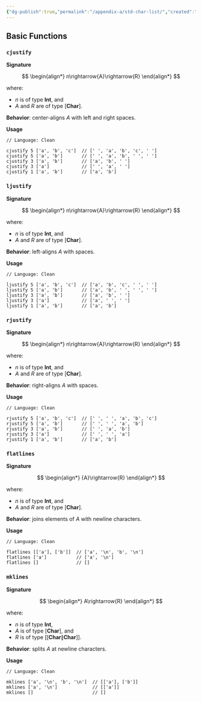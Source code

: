 ```yaml
---
{"dg-publish":true,"permalink":"/appendix-a/std-char-list/","created":"2023-06-20T18:37:36.390+02:00","updated":"2023-07-11T10:49:44.817+02:00"}
---
```


 
## Basic Functions

### `cjustify`

**Signature**

$$
\begin{align*}
n\rightarrow{A}\rightarrow{R}
\end{align*}
$$

where:
- $n$ is of type $\textbf{Int}$, and
- $A$ and $R$ are of type $[\textbf{Char}]$.

**Behavior**: center-aligns $A$ with left and right spaces.

**Usage**

```
// Language: Clean

cjustify 5 ['a', 'b', 'c']  // [' ', 'a', 'b', 'c', ' ']
cjustify 5 ['a', 'b']       // [' ', 'a', 'b', ' ', ' ']
cjustify 3 ['a', 'b']       // ['a', 'b', ' ']
cjustify 3 ['a']            // [' ', 'a', ' ']
cjustify 1 ['a', 'b']       // ['a', 'b']
```

### `ljustify`

**Signature**

$$
\begin{align*}
n\rightarrow{A}\rightarrow{R}
\end{align*}
$$

where:
- $n$ is of type $\textbf{Int}$, and
- $A$ and $R$ are of type $[\textbf{Char}]$.

**Behavior**: left-aligns $A$ with spaces.

**Usage**

```
// Language: Clean

ljustify 5 ['a', 'b', 'c']  // ['a', 'b', 'c', ' ', ' ']
ljustify 5 ['a', 'b']       // ['a', 'b', ' ', ' ', ' ']
ljustify 3 ['a', 'b']       // ['a', 'b', ' ']
ljustify 3 ['a']            // ['a', ' ', ' ']
ljustify 1 ['a', 'b']       // ['a', 'b']
```

### `rjustify`

**Signature**

$$
\begin{align*}
n\rightarrow{A}\rightarrow{R}
\end{align*}
$$

where:
- $n$ is of type $\textbf{Int}$, and
- $A$ and $R$ are of type $[\textbf{Char}]$.

**Behavior**: right-aligns $A$ with spaces.

**Usage**

```
// Language: Clean

rjustify 5 ['a', 'b', 'c']  // [' ', ' ', 'a', 'b', 'c']
rjustify 5 ['a', 'b']       // [' ', ' ', 'a', 'b']
rjustify 3 ['a', 'b']       // [' ', 'a', 'b']
rjustify 3 ['a']            // [' ', ' ', 'a']
rjustify 1 ['a', 'b']       // ['a', 'b']
```

### `flatlines`

**Signature**

$$
\begin{align*}
{A}\rightarrow{R}
\end{align*}
$$

where:
- $n$ is of type $\textbf{Int}$, and
- $A$ and $R$ are of type $[\textbf{Char}]$.

**Behavior**: joins elements of $A$ with newline characters.

**Usage**

```
// Language: Clean

flatlines [['a'], ['b']]  // ['a', '\n', 'b', '\n']
flatlines ['a']           // ['a', '\n']
flatlines []              // []
```

### `mklines`

**Signature**

$$
\begin{align*}
A\rightarrow{R}
\end{align*}
$$

where:
- $n$ is of type $\textbf{Int}$,
- $A$ is of type $[\textbf{Char}]$, and
- $R$ is of type $[[\textbf{Char}\|\textbf{Char}]]$.

**Behavior**: splits $A$ at newline characters.

**Usage**

```
// Language: Clean

mklines ['a', '\n', 'b', '\n']  // [['a'], ['b']]
mklines ['a', '\n']             // [['a']]
mklines []                      // []
```

